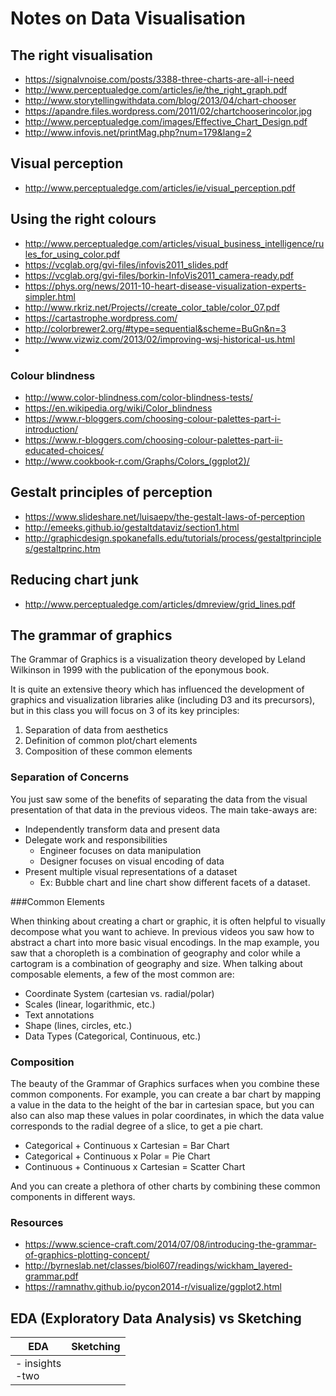 # Notes on Data Visualisation

## The right visualisation
- https://signalvnoise.com/posts/3388-three-charts-are-all-i-need
- http://www.perceptualedge.com/articles/ie/the_right_graph.pdf
- http://www.storytellingwithdata.com/blog/2013/04/chart-chooser
- https://apandre.files.wordpress.com/2011/02/chartchooserincolor.jpg
- http://www.perceptualedge.com/images/Effective_Chart_Design.pdf
- http://www.infovis.net/printMag.php?num=179&lang=2

## Visual perception
- http://www.perceptualedge.com/articles/ie/visual_perception.pdf

## Using the right colours
- http://www.perceptualedge.com/articles/visual_business_intelligence/rules_for_using_color.pdf
- https://vcglab.org/gvi-files/infovis2011_slides.pdf
- https://vcglab.org/gvi-files/borkin-InfoVis2011_camera-ready.pdf
- https://phys.org/news/2011-10-heart-disease-visualization-experts-simpler.html
- http://www.rkriz.net/Projects//create_color_table/color_07.pdf
- https://cartastrophe.wordpress.com/
- http://colorbrewer2.org/#type=sequential&scheme=BuGn&n=3
- http://www.vizwiz.com/2013/02/improving-wsj-historical-us.html
-
### Colour blindness
- http://www.color-blindness.com/color-blindness-tests/
- https://en.wikipedia.org/wiki/Color_blindness
- https://www.r-bloggers.com/choosing-colour-palettes-part-i-introduction/
- https://www.r-bloggers.com/choosing-colour-palettes-part-ii-educated-choices/
- http://www.cookbook-r.com/Graphs/Colors_(ggplot2)/

## Gestalt principles of perception
- https://www.slideshare.net/luisaepv/the-gestalt-laws-of-perception
- http://emeeks.github.io/gestaltdataviz/section1.html
- http://graphicdesign.spokanefalls.edu/tutorials/process/gestaltprinciples/gestaltprinc.htm

## Reducing chart junk
- http://www.perceptualedge.com/articles/dmreview/grid_lines.pdf

## The grammar of graphics

The Grammar of Graphics is a visualization theory developed by Leland Wilkinson in 1999 with the publication of the eponymous book.

It is quite an extensive theory which has influenced the development of graphics and visualization libraries alike (including D3 and its precursors), but in this class you will focus on 3 of its key principles:

1. Separation of data from aesthetics
2. Definition of common plot/chart elements
3. Composition of these common elements

### Separation of Concerns
You just saw some of the benefits of separating the data from the visual presentation of that data in the previous videos. The main take-aways are:

- Independently transform data and present data
- Delegate work and responsibilities
  - Engineer focuses on data manipulation
  - Designer focuses on visual encoding of data
- Present multiple visual representations of a dataset
  - Ex: Bubble chart and line chart show different facets of a dataset.

###Common Elements

When thinking about creating a chart or graphic, it is often helpful to visually decompose what you want to achieve. In previous videos you saw how to abstract a chart into more basic visual encodings. In the map example, you saw that a choropleth is a combination of geography and color while a cartogram is a combination of geography and size. When talking about composable elements, a few of the most common are:

- Coordinate System (cartesian vs. radial/polar)
- Scales (linear, logarithmic, etc.)
- Text annotations
- Shape (lines, circles, etc.)
- Data Types (Categorical, Continuous, etc.)

### Composition

The beauty of the Grammar of Graphics surfaces when you combine these common components. For example, you can create a bar chart by mapping a value in the data to the height of the bar in cartesian space, but you can also can also map these values in polar coordinates, in which the data value corresponds to the radial degree of a slice, to get a pie chart.

- Categorical + Continuous x Cartesian = Bar Chart
- Categorical + Continuous x Polar = Pie Chart
- Continuous + Continuous x Cartesian = Scatter Chart

And you can create a plethora of other charts by combining these common components in different ways.

### Resources
- https://www.science-craft.com/2014/07/08/introducing-the-grammar-of-graphics-plotting-concept/
- http://byrneslab.net/classes/biol607/readings/wickham_layered-grammar.pdf
- https://ramnathv.github.io/pycon2014-r/visualize/ggplot2.html

## EDA (Exploratory Data Analysis) vs Sketching

| EDA | Sketching |
|-----|-----------|
| - insights<br>-two |  |